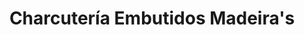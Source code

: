 ---
title: "Charcutería Embutidos Madeira's"
url: /caracas/charcuteria-embutidos-madeiras/
shop: carnicero
---